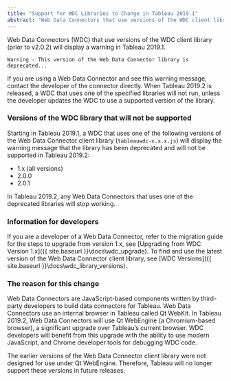 ```yaml
---
title: "Support for WDC Libraries to Change in Tableau 2019.1"
abstract: "Web Data Connectors that use versions of the WDC client library (prior to v2.0.2) will display a warning in Tableau 2019.1. When Tableau 2019.2 is released, those WDCs will not run unless they have been updated."
---
```


Web Data Connectors (WDC) that use versions of the WDC client library (prior to v2.0.2) will display a warning in Tableau 2019.1.

`Warning - This version of the Web Data Connector library is deprecated...`

If you are using a Web Data Connector and see this warning message, contact the developer of the connector directly. When Tableau 2019.2 is released, a WDC that uses one of the specified libraries will not run, unless the developer updates the WDC to use a supported version of the library.

### Versions of the WDC library that will not be supported

Starting in Tableau 2019.1, a WDC that uses one of the following versions of the Web Data Connector client library (`tableauwdc-x.x.x.js`) will display the warning message that the library has been deprecated and will not be supported in Tableau 2019.2:

- 1.x (all versions)
- 2.0.0
- 2.0.1

In Tableau 2019.2, any Web Data Connectors that uses one of the deprecated libraries will stop working.

### Information for developers

 If you are a developer of a Web Data Connector, refer to the migration guide for the steps to upgrade from version 1.x, see [Upgrading from WDC Version 1.x]({{ site.baseurl }}\docs\wdc_upgrade). To find and use the latest version of the Web Data Connector client library, see [WDC Versions]({{ site.baseurl }}\docs\wdc_library_versions).

### The reason for this change

Web Data Connectors are JavaScript-based components written by third-party developers to build data connectors for Tableau. Web Data Connectors use an internal browser in Tableau called Qt WebKit. In Tableau 2019.2, Web Data Connectors will use Qt WebEngine (a Chromium-based browser), a significant upgrade over Tableau’s current browser. WDC developers will benefit from this upgrade with the ability to use modern JavaScript, and Chrome developer tools for debugging WDC code.

The earlier versions of the Web Data Connector client library were not designed for use under Qt WebEngine. Therefore, Tableau will no longer support these versions in future releases.

